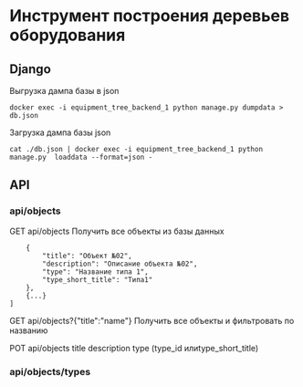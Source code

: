 # Инструмент построения деревьев оборудования

## Django

Выгрузка дампа базы в json
```
docker exec -i equipment_tree_backend_1 python manage.py dumpdata > db.json
```

Загрузка дампа базы json
```
cat ./db.json | docker exec -i equipment_tree_backend_1 python manage.py  loaddata --format=json -
```

## API

### api/objects

GET api/objects Получить все объекты из базы данных 
```[
    {
        "title": "Объект №02",
        "description": "Описание объекта №02",
        "type": "Название типа 1",
        "type_short_title": "Типа1"
    },
    {...}
]
```
GET api/objects?{"title":"name"} Получить все объекты и фильтровать по названию

POT api/objects
    title
    description
    type (type_id илиtype_short_title)

### api/objects/types